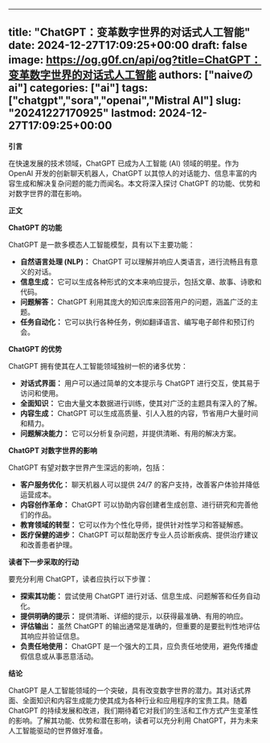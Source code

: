 
---
title: "ChatGPT：变革数字世界的对话式人工智能"
date: 2024-12-27T17:09:25+00:00
draft: false
image: https://og.g0f.cn/api/og?title=ChatGPT：变革数字世界的对话式人工智能
authors: ["naiveのai"]
categories: ["ai"]
tags: ["chatgpt","sora","openai","Mistral AI"]
slug: "20241227170925"
lastmod: 2024-12-27T17:09:25+00:00
---
**引言**

在快速发展的技术领域，ChatGPT 已成为人工智能 (AI) 领域的明星。作为 OpenAI 开发的创新聊天机器人，ChatGPT 以其惊人的对话能力、信息丰富的内容生成和解决复杂问题的能力而闻名。本文将深入探讨 ChatGPT 的功能、优势和对数字世界的潜在影响。

**正文**

**ChatGPT 的功能**

ChatGPT 是一款多模态人工智能模型，具有以下主要功能：

* **自然语言处理 (NLP)：** ChatGPT 可以理解并响应人类语言，进行流畅且有意义的对话。
* **信息生成：** 它可以生成各种形式的文本来响应提示，包括文章、故事、诗歌和代码。
* **问题解答：** ChatGPT 利用其庞大的知识库来回答用户的问题，涵盖广泛的主题。
* **任务自动化：** 它可以执行各种任务，例如翻译语言、编写电子邮件和预订约会。

**ChatGPT 的优势**

ChatGPT 拥有使其在人工智能领域独树一帜的诸多优势：

* **对话式界面：** 用户可以通过简单的文本提示与 ChatGPT 进行交互，使其易于访问和使用。
* **全面知识：** 它由大量文本数据进行训练，使其对广泛的主题具有深入的了解。
* **内容生成：** ChatGPT 可以生成高质量、引人入胜的内容，节省用户大量时间和精力。
* **问题解决能力：** 它可以分析复杂问题，并提供清晰、有用的解决方案。

**ChatGPT 对数字世界的影响**

ChatGPT 有望对数字世界产生深远的影响，包括：

* **客户服务优化：** 聊天机器人可以提供 24/7 的客户支持，改善客户体验并降低运营成本。
* **内容创作革命：** ChatGPT 可以协助内容创建者生成创意、进行研究和完善他们的作品。
* **教育领域的转型：** 它可以作为个性化导师，提供针对性学习和答疑解惑。
* **医疗保健的进步：** ChatGPT 可以帮助医疗专业人员诊断疾病、提供治疗建议和改善患者护理。

**读者下一步采取的行动**

要充分利用 ChatGPT，读者应执行以下步骤：

* **探索其功能：** 尝试使用 ChatGPT 进行对话、信息生成、问题解答和任务自动化。
* **提供明确的提示：** 提供清晰、详细的提示，以获得最准确、有用的响应。
* **评估输出：** 虽然 ChatGPT 的输出通常是准确的，但重要的是要批判性地评估其响应并验证信息。
* **负责任地使用：** ChatGPT 是一个强大的工具，应负责任地使用，避免传播虚假信息或从事恶意活动。

**结论**

ChatGPT 是人工智能领域的一个突破，具有改变数字世界的潜力。其对话式界面、全面知识和内容生成能力使其成为各种行业和应用程序的宝贵工具。随着 ChatGPT 的持续发展和改进，我们期待着它对我们的生活和工作方式产生变革性的影响。了解其功能、优势和潜在影响，读者可以充分利用 ChatGPT，并为未来人工智能驱动的世界做好准备。